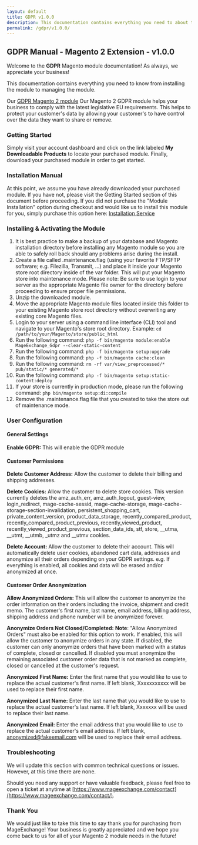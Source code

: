 ```yaml
---
layout: default
title: GDPR v1.0.0
description: This documentation contains everything you need to about the Magento 2 GDPR module from installing & managing this extension.
permalink: /gdpr/v1.0.0/
---
```


## GDPR Manual - Magento 2 Extension - v1.0.0
Welcome to the **GDPR** Magento module documentation! As always, we appreciate your business!

This documentation contains everything you need to know from installing the module to managing the module.

Our [GDPR Magento 2 module](https://www.mageexchange.com/gdpr-magento-2) Our Magento 2 GDPR module helps your business to comply with the latest legislative EU requirements. This helps to protect your customer's data by allowing your customer's to have control over the data they want to share or remove.


### Getting Started
Simply visit your account dashboard and click on the link labeled **My Downloadable Products** to locate your purchased module. Finally, download your purchased module in order to get started.


### Installation Manual
At this point, we assume you have already downloaded your purchased module. If you have not, please visit the Getting Started section of this document before proceeding. If you did not purchase the "Module Installation" option during checkout and would like us to install this module for you, simply purchase this option here: [Installation Service](https://www.mageexchange.com/module-installation-service-magento-2)


### Installing & Activating the Module
1. It is best practice to make a backup of your database and Magento installation directory before installing any Magento module so you are able to safely roll back should any problems arise during the install.
2. Create a file called .maintenance.flag (using your favorite FTP/SFTP software; e.g. Filezilla, Transmit, ...) and place it inside your Magento store root directory inside of the var folder. This will put your Magento store into maintenance mode. Please note: Be sure to use login to your server as the appropriate Magento file owner for the directory before proceeding to ensure proper file permissions.
3. Unzip the downloaded module.
4. Move the appropriate Magento module files located inside this folder to your existing Magento store root directory without overwriting any existing core Magento files.
5. Login to your server using a command line interface (CLI) tool and navigate to your Magento's store root directory. Example: ```cd /path/to/your/Magento/store/public_html```
6. Run the following command: ```php -f bin/magento module:enable MageExchange_Gdpr --clear-static-content```
7. Run the following command:
```php -f bin/magento setup:upgrade```
8. Run the following command: ```php -f bin/magento cache:clean```
9. Run the following command: ```rm -rf var/view_preprocessed/* pub/static/* generated/*```
10. Run the following command: ```php -f bin/magento setup:static-content:deploy```
11. If your store is currently in production mode, please run the following command: ```php bin/magento setup:di:compile```
12. Remove the .maintenance.flag file that you created to take the store out of maintenance mode.


### User Configuration
#### General Settings
**Enable GDPR:** This will enable the GDPR module

#### Customer Permissions
**Delete Customer Address:** Allow the customer to delete their billing and shipping addresses.

**Delete Cookies:** Allow the customer to delete store cookies. This version currently deletes the amz_auth_err, amz_auth_logout, guest-view, login_redirect, mage-cache-sessid, mage-cache-storage, mage-cache-storage-section-invalidation, persistent_shopping_cart, private_content_version, product_data_storage, recently_compared_product, recently_compared_product_previous, recently_viewed_product, recently_viewed_product_previous, section_data_ids, stf, store, __utma, __utmt, __utmb, _utmz and __utmv cookies.

**Delete Account:** Allow the customer to delete their account. This will automatically delete user cookies, abandoned cart data, addresses and anonymize all their orders depending on your GDPR settings. e.g. If everything is enabled, all cookies and data will be erased and/or anonymized at once.

#### Customer Order Anonymization
**Allow Anonymized Orders:** This will allow the customer to anonymize the order information on their orders including the invoice, shipment and credit memo. The customer's first name, last name, email address, billing address, shipping address and phone number will be anonymized forever.

**Anonymize Orders Not Closed/Completed:** **Note**: "Allow Anonymized Orders" must also be enabled for this option to work. If enabled, this will allow the customer to anonymize orders in any state. If disabled, the customer can only anonymize orders that have been marked with a status of complete, closed or cancelled. If disabled you must anonymize the remaining associated customer order data that is not marked as complete, closed or cancelled at the customer's request.

**Anonymized First Name:** Enter the first name that you would like to use to replace the actual customer's first name. If left blank, Xxxxxxxxxxx will be used to replace their first name.

**Anonymized Last Name:** Enter the last name that you would like to use to replace the actual customer's last name. If left blank, Xxxxxxx will be used to replace their last name.

**Anonymized Email:** Enter the email address that you would like to use to replace the actual customer's email address. If left blank, anonymized@fakeemail.com will be used to replace their email address.

### Troubleshooting
We will update this section with common technical questions or issues. However, at this time there are none.

Should you need any support or have valuable feedback, please feel free to open a ticket at anytime at [https://www.mageexchange.com/contact](https://www.mageexchange.com/contact/).


### Thank You
We would just like to take this time to say thank you for purchasing from MageExchange! Your business is greatly appreciated and we hope you come back to us for all of your Magento 2 module needs in the future!
